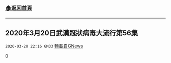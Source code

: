 ###  [:house:返回首頁](https://github.com/ourhimalayas/txt)
---

## 2020年3月20日武漢冠狀病毒大流行第56集
`2020-03-20 22:16 GM33` [轉載自GNews](https://gnews.org/zh-hant/147008/)

0
